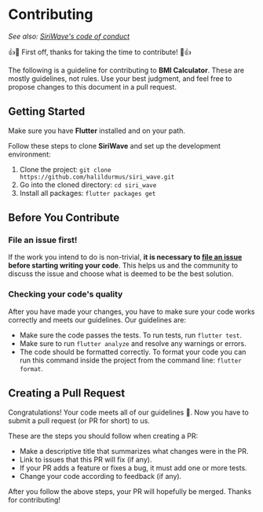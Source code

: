 # Contributing

_See also: [SiriWave's code of conduct](https://github.com/halildurmus/siri_wave/blob/master/CODE_OF_CONDUCT.md)_

:+1::tada: First off, thanks for taking the time to contribute! :tada::+1:


The following is a guideline for contributing to <b>BMI Calculator</b>. These are mostly guidelines, not rules.
Use your best judgment, and feel free to propose changes to this document in a pull request.

## Getting Started

Make sure you have <b>Flutter</b> installed and on your path.

Follow these steps to clone <b>SiriWave</b> and set up the development environment:
1. Clone the project: `git clone https://github.com/halildurmus/siri_wave.git`
2. Go into the cloned directory: `cd siri_wave`
3. Install all packages: `flutter packages get`

## Before You Contribute

### File an issue first!

If the work you intend to do is non-trivial, **it is necessary to [file an issue](https://github.com/halildurmus/siri_wave/issues/new/choose) before starting writing your code**.
This helps us and the community to discuss the issue and choose what is deemed to be the best solution.

### Checking your code's quality

After you have made your changes, you have to make sure your code works correctly and meets our guidelines. Our guidelines are:
- Make sure the code passes the tests. To run tests, run `flutter test`.
- Make sure to run `flutter analyze` and resolve any warnings or errors.
- The code should be formatted correctly. To format your code you can run this command inside the project from the command line: `flutter format`.

## Creating a Pull Request

Congratulations! Your code meets all of our guidelines :100:. Now you have to submit a pull request (or PR for short) to us.

These are the steps you should follow when creating a PR:
- Make a descriptive title that summarizes what changes were in the PR.
- Link to issues that this PR will fix (if any).
- If your PR adds a feature or fixes a bug, it must add one or more tests.
- Change your code according to feedback (if any).

After you follow the above steps, your PR will hopefully be merged. Thanks for contributing!
